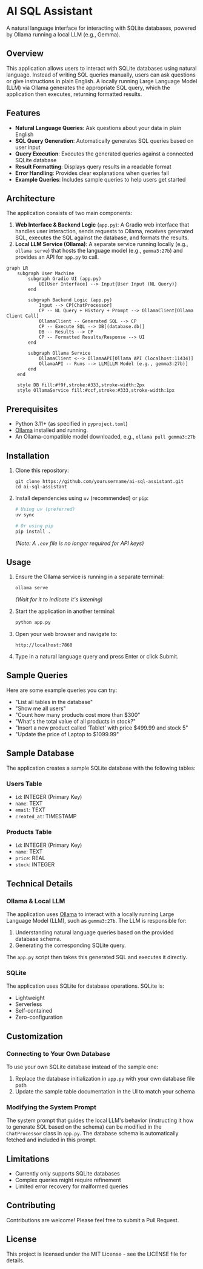 # AI SQL Assistant

A natural language interface for interacting with SQLite databases, powered by Ollama running a local LLM (e.g., Gemma).

## Overview

This application allows users to interact with SQLite databases using natural language. Instead of writing SQL queries manually, users can ask questions or give instructions in plain English. A locally running Large Language Model (LLM) via Ollama generates the appropriate SQL query, which the application then executes, returning formatted results.

## Features

- **Natural Language Queries**: Ask questions about your data in plain English
- **SQL Query Generation**: Automatically generates SQL queries based on user input
- **Query Execution**: Executes the generated queries against a connected SQLite database
- **Result Formatting**: Displays query results in a readable format
- **Error Handling**: Provides clear explanations when queries fail
- **Example Queries**: Includes sample queries to help users get started

## Architecture

The application consists of two main components:

1.  **Web Interface & Backend Logic** (`app.py`): A Gradio web interface that handles user interaction, sends requests to Ollama, receives generated SQL, executes the SQL against the database, and formats the results.
2.  **Local LLM Service (Ollama)**: A separate service running locally (e.g., `ollama serve`) that hosts the language model (e.g., `gemma3:27b`) and provides an API for `app.py` to call.

```mermaid
graph LR
    subgraph User Machine
        subgraph Gradio UI (app.py)
            UI[User Interface] --> Input{User Input (NL Query)}
        end

        subgraph Backend Logic (app.py)
            Input --> CP[ChatProcessor]
            CP -- NL Query + History + Prompt --> OllamaClient[Ollama Client Call]
            OllamaClient -- Generated SQL --> CP
            CP -- Execute SQL --> DB[(database.db)]
            DB -- Results --> CP
            CP -- Formatted Results/Response --> UI
        end

        subgraph Ollama Service
            OllamaClient <--> OllamaAPI[Ollama API (localhost:11434)]
            OllamaAPI -- Runs --> LLM[LLM Model (e.g., gemma3:27b)]
        end
    end

    style DB fill:#f9f,stroke:#333,stroke-width:2px
    style OllamaService fill:#ccf,stroke:#333,stroke-width:1px
```

## Prerequisites

- Python 3.11+ (as specified in `pyproject.toml`)
- [Ollama](https://ollama.com/) installed and running.
- An Ollama-compatible model downloaded, e.g., `ollama pull gemma3:27b`

## Installation

1. Clone this repository:
   ```
   git clone https://github.com/yourusername/ai-sql-assistant.git
   cd ai-sql-assistant
   ```

2. Install dependencies using `uv` (recommended) or `pip`:
   ```bash
   # Using uv (preferred)
   uv sync

   # Or using pip
   pip install .
   ```
   *(Note: A `.env` file is no longer required for API keys)*

## Usage

1. Ensure the Ollama service is running in a separate terminal:
   ```bash
   ollama serve
   ```
   *(Wait for it to indicate it's listening)*

2. Start the application in another terminal:
   ```bash
   python app.py
   ```

2. Open your web browser and navigate to:
   ```
   http://localhost:7860
   ```

3. Type in a natural language query and press Enter or click Submit.

## Sample Queries

Here are some example queries you can try:

- "List all tables in the database"
- "Show me all users"
- "Count how many products cost more than $300"
- "What's the total value of all products in stock?"
- "Insert a new product called 'Tablet' with price $499.99 and stock 5"
- "Update the price of Laptop to $1099.99"

## Sample Database

The application creates a sample SQLite database with the following tables:

### Users Table
- `id`: INTEGER (Primary Key)
- `name`: TEXT
- `email`: TEXT
- `created_at`: TIMESTAMP

### Products Table
- `id`: INTEGER (Primary Key)
- `name`: TEXT
- `price`: REAL
- `stock`: INTEGER

## Technical Details

### Ollama & Local LLM

The application uses [Ollama](https://ollama.com/) to interact with a locally running Large Language Model (LLM), such as `gemma3:27b`. The LLM is responsible for:
1. Understanding natural language queries based on the provided database schema.
2. Generating the corresponding SQLite query.

The `app.py` script then takes this generated SQL and executes it directly.

### SQLite

The application uses SQLite for database operations. SQLite is:
- Lightweight
- Serverless
- Self-contained
- Zero-configuration

## Customization

### Connecting to Your Own Database

To use your own SQLite database instead of the sample one:

1. Replace the database initialization in `app.py` with your own database file path
2. Update the sample table documentation in the UI to match your schema

### Modifying the System Prompt

The system prompt that guides the local LLM's behavior (instructing it how to generate SQL based on the schema) can be modified in the `ChatProcessor` class in `app.py`. The database schema is automatically fetched and included in this prompt.

## Limitations

- Currently only supports SQLite databases
- Complex queries might require refinement
- Limited error recovery for malformed queries

## Contributing

Contributions are welcome! Please feel free to submit a Pull Request.

## License

This project is licensed under the MIT License - see the LICENSE file for details.
